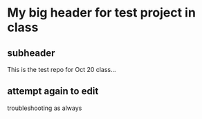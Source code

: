 # My big header for test project in class 
## subheader 
This is the test repo for Oct 20 class... 

## attempt again to edit 
troubleshooting as always 